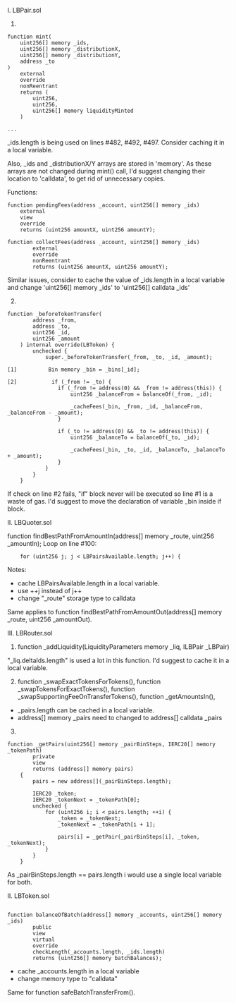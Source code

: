 I. LBPair.sol

1)
```
function mint(
    uint256[] memory _ids,
    uint256[] memory _distributionX,
    uint256[] memory _distributionY,
    address _to
)
    external
    override
    nonReentrant
    returns (
        uint256,
        uint256,
        uint256[] memory liquidityMinted
    )

...
```

_ids.length is being used on lines #482, #492, #497.
Consider caching it in a local variable.

Also, _ids and _distributionX/Y arrays are stored in 'memory'.
As these arrays are not changed during mint() call, I'd suggest changing their location to 'calldata',
to get rid of unnecessary copies.

Functions:

```
function pendingFees(address _account, uint256[] memory _ids)
    external
    view
    override
    returns (uint256 amountX, uint256 amountY);

function collectFees(address _account, uint256[] memory _ids)
        external
        override
        nonReentrant
        returns (uint256 amountX, uint256 amountY);    
```

Similar issues,  consider to cache the value of _ids.length in a local variable
and change 'uint256[] memory _ids' to 'uint256[] calldata _ids'   

2)
```
function _beforeTokenTransfer(
        address _from,
        address _to,
        uint256 _id,
        uint256 _amount
    ) internal override(LBToken) {
        unchecked {
            super._beforeTokenTransfer(_from, _to, _id, _amount);

[1]          Bin memory _bin = _bins[_id];

[2]           if (_from != _to) {
                if (_from != address(0) && _from != address(this)) {
                    uint256 _balanceFrom = balanceOf(_from, _id);

                    _cacheFees(_bin, _from, _id, _balanceFrom, _balanceFrom - _amount);
                }

                if (_to != address(0) && _to != address(this)) {
                    uint256 _balanceTo = balanceOf(_to, _id);

                    _cacheFees(_bin, _to, _id, _balanceTo, _balanceTo + _amount);
                }
            }
        }
    }
```

If check on line #2 fails, "if" block never will be executed so line #1 is a waste of gas.
I'd suggest to move the declaration of variable _bin inside if block.

II. LBQuoter.sol

function findBestPathFromAmountIn(address[] memory _route, uint256 _amountIn);
Loop on line #100:
```
    for (uint256 j; j < LBPairsAvailable.length; j++) {
```
Notes:
- cache LBPairsAvailable.length in a local variable.
- use ++j instead of j++
- change "_route"  storage type to calldata

Same applies to function findBestPathFromAmountOut(address[] memory _route, uint256 _amountOut).

III. LBRouter.sol

1. function _addLiquidity(LiquidityParameters memory _liq, ILBPair _LBPair)

"_liq.deltaIds.length" is used a lot in this function.
I'd suggest to cache it in a local variable.

2. function _swapExactTokensForTokens(),  function _swapTokensForExactTokens(), 
function _swapSupportingFeeOnTransferTokens(), function _getAmountsIn(),

- _pairs.length can be cached in a local variable.
- address[] memory _pairs need to changed to address[] calldata _pairs

3. 
```
function _getPairs(uint256[] memory _pairBinSteps, IERC20[] memory _tokenPath)
        private
        view
        returns (address[] memory pairs)
    {
        pairs = new address[](_pairBinSteps.length);

        IERC20 _token;
        IERC20 _tokenNext = _tokenPath[0];
        unchecked {
            for (uint256 i; i < pairs.length; ++i) {
                _token = _tokenNext;
                _tokenNext = _tokenPath[i + 1];

                pairs[i] = _getPair(_pairBinSteps[i], _token, _tokenNext);
            }
        }
    }
```

As _pairBinSteps.length == pairs.length i would use a single local variable for both.


II. LBToken.sol

```

function balanceOfBatch(address[] memory _accounts, uint256[] memory _ids)
        public
        view
        virtual
        override
        checkLength(_accounts.length, _ids.length)
        returns (uint256[] memory batchBalances);
```

- cache _accounts.length in a local variable
- change memory type to "calldata"

Same for function safeBatchTransferFrom().